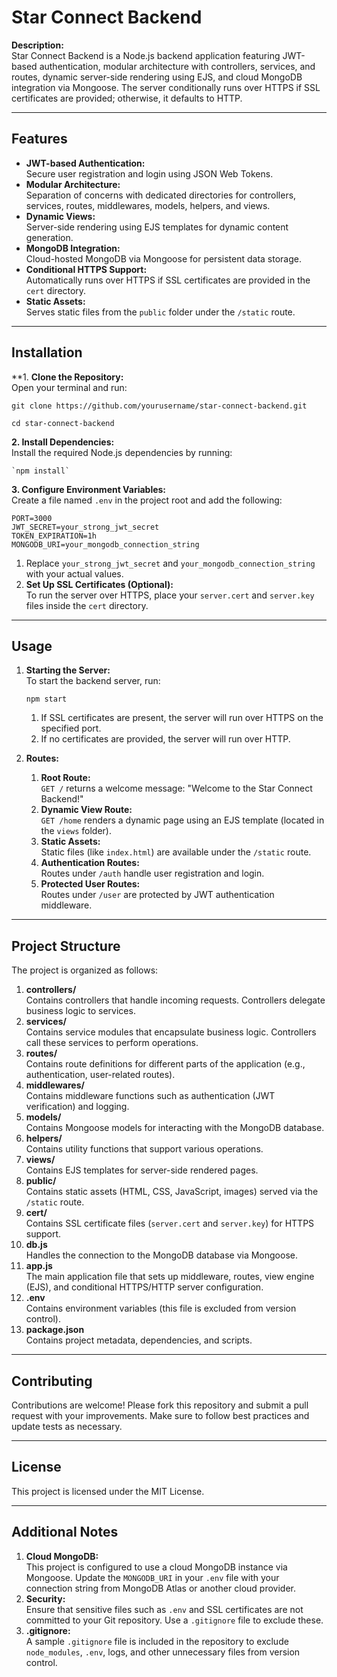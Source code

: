 # **Star Connect Backend**

**Description:**  
Star Connect Backend is a Node.js backend application featuring JWT-based authentication, modular architecture with controllers, services, and routes, dynamic server-side rendering using EJS, and cloud MongoDB integration via Mongoose. The server conditionally runs over HTTPS if SSL certificates are provided; otherwise, it defaults to HTTP.

---

## **Features**

* **JWT-based Authentication:**  
  Secure user registration and login using JSON Web Tokens.  
* **Modular Architecture:**  
  Separation of concerns with dedicated directories for controllers, services, routes, middlewares, models, helpers, and views.  
* **Dynamic Views:**  
  Server-side rendering using EJS templates for dynamic content generation.  
* **MongoDB Integration:**  
  Cloud-hosted MongoDB via Mongoose for persistent data storage.  
* **Conditional HTTPS Support:**  
  Automatically runs over HTTPS if SSL certificates are provided in the `cert` directory.  
* **Static Assets:**  
  Serves static files from the `public` folder under the `/static` route.

---

## **Installation**

**1\. **Clone the Repository:**  
   Open your terminal and run:

   `git clone https://github.com/yourusername/star-connect-backend.git`

`cd star-connect-backend`

**2\. Install Dependencies:**  
	Install the required Node.js dependencies by running:  
	  
	`npm install`

**3\. Configure Environment Variables:**  
Create a file named `.env` in the project root and add the following:

`PORT=3000`  
`JWT_SECRET=your_strong_jwt_secret`  
`TOKEN_EXPIRATION=1h`  
`MONGODB_URI=your_mongodb_connection_string`

1. Replace `your_strong_jwt_secret` and `your_mongodb_connection_string` with your actual values.  
2. **Set Up SSL Certificates (Optional):**  
   To run the server over HTTPS, place your `server.cert` and `server.key` files inside the `cert` directory.

---

## **Usage**

1. **Starting the Server:**  
   To start the backend server, run:

   `npm start`  
   1. If SSL certificates are present, the server will run over HTTPS on the specified port.  
   2. If no certificates are provided, the server will run over HTTP.

2. **Routes:**  
   1. **Root Route:**  
      `GET /` returns a welcome message: "Welcome to the Star Connect Backend\!"  
   2. **Dynamic View Route:**  
      `GET /home` renders a dynamic page using an EJS template (located in the `views` folder).  
   3. **Static Assets:**  
      Static files (like `index.html`) are available under the `/static` route.  
   4. **Authentication Routes:**  
      Routes under `/auth` handle user registration and login.  
   5. **Protected User Routes:**  
      Routes under `/user` are protected by JWT authentication middleware.

---

## **Project Structure**

The project is organized as follows:

1. **controllers/**  
   Contains controllers that handle incoming requests. Controllers delegate business logic to services.  
2. **services/**  
   Contains service modules that encapsulate business logic. Controllers call these services to perform operations.  
3. **routes/**  
   Contains route definitions for different parts of the application (e.g., authentication, user-related routes).  
4. **middlewares/**  
   Contains middleware functions such as authentication (JWT verification) and logging.  
5. **models/**  
   Contains Mongoose models for interacting with the MongoDB database.  
6. **helpers/**  
   Contains utility functions that support various operations.  
7. **views/**  
   Contains EJS templates for server-side rendered pages.  
8. **public/**  
   Contains static assets (HTML, CSS, JavaScript, images) served via the `/static` route.  
9. **cert/**  
   Contains SSL certificate files (`server.cert` and `server.key`) for HTTPS support.  
10. **db.js**  
    Handles the connection to the MongoDB database via Mongoose.  
11. **app.js**  
    The main application file that sets up middleware, routes, view engine (EJS), and conditional HTTPS/HTTP server configuration.  
12. **.env**  
    Contains environment variables (this file is excluded from version control).  
13. **package.json**  
    Contains project metadata, dependencies, and scripts.

---

## **Contributing**

Contributions are welcome\! Please fork this repository and submit a pull request with your improvements. Make sure to follow best practices and update tests as necessary.

---

## **License**

This project is licensed under the MIT License.

---

## **Additional Notes**

1. **Cloud MongoDB:**  
   This project is configured to use a cloud MongoDB instance via Mongoose. Update the `MONGODB_URI` in your `.env` file with your connection string from MongoDB Atlas or another cloud provider.  
2. **Security:**  
   Ensure that sensitive files such as `.env` and SSL certificates are not committed to your Git repository. Use a `.gitignore` file to exclude these.  
3. **.gitignore:**  
   A sample `.gitignore` file is included in the repository to exclude `node_modules`, `.env`, logs, and other unnecessary files from version control.

